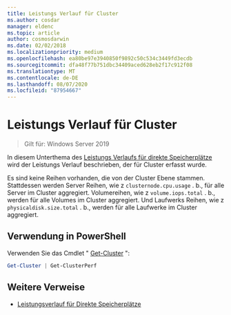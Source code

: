 ```yaml
---
title: Leistungs Verlauf für Cluster
ms.author: cosdar
manager: eldenc
ms.topic: article
author: cosmosdarwin
ms.date: 02/02/2018
ms.localizationpriority: medium
ms.openlocfilehash: ea80be97e3940850f9892c50c534c3449fd3ecdb
ms.sourcegitcommit: dfa48f77b751dbc34409aced628eb2f17c912f08
ms.translationtype: MT
ms.contentlocale: de-DE
ms.lasthandoff: 08/07/2020
ms.locfileid: "87954667"
---
```

# <a name="performance-history-for-clusters"></a>Leistungs Verlauf für Cluster

> Gilt für: Windows Server 2019

In diesem Unterthema des [Leistungs Verlaufs für direkte Speicherplätze](performance-history.md) wird der Leistungs Verlauf beschrieben, der für Cluster erfasst wurde.

Es sind keine Reihen vorhanden, die von der Cluster Ebene stammen. Stattdessen werden Server Reihen, wie z `clusternode.cpu.usage` . b., für alle Server im Cluster aggregiert. Volumereihen, wie z `volume.iops.total` . b., werden für alle Volumes im Cluster aggregiert. Und Laufwerks Reihen, wie z `physicaldisk.size.total` . b., werden für alle Laufwerke im Cluster aggregiert.

## <a name="usage-in-powershell"></a>Verwendung in PowerShell

Verwenden Sie das Cmdlet " [Get-Cluster](/powershell/module/failoverclusters/get-cluster) ":

```PowerShell
Get-Cluster | Get-ClusterPerf
```

## <a name="additional-references"></a>Weitere Verweise

- [Leistungsverlauf für Direkte Speicherplätze](performance-history.md)
